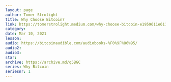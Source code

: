 ```yaml
---
layout: page
author: Tomer Strolight
title: Why Choose Bitcoin?
link: https://tomerstrolight.medium.com/why-choose-bitcoin-e1959611e611
category: 
date: Mar 10, 2021
lesson: 
audio: https://bitcoinaudible.com/audiobooks-%F0%9F%86%95/
audio2: 
audio3: 
star: 
archive: https://archive.md/q5BGC
series: Why Bitcoin
seriesnr: 1
---
```

